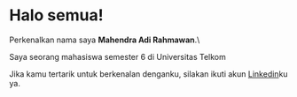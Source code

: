 # Halo semua! 

Perkenalkan nama saya **Mahendra Adi Rahmawan**.\

Saya seorang mahasiswa semester 6 di Universitas Telkom

Jika kamu tertarik untuk berkenalan denganku, silakan ikuti akun [Linkedin](https://www.linkedin.com/in/gilang-adhan/)ku ya.
